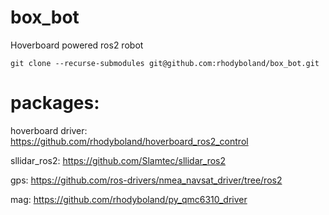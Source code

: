 # box_bot
Hoverboard powered ros2 robot
```
git clone --recurse-submodules git@github.com:rhodyboland/box_bot.git
```
# packages:

hoverboard driver:
https://github.com/rhodyboland/hoverboard_ros2_control

sllidar_ros2:
https://github.com/Slamtec/sllidar_ros2

gps:
https://github.com/ros-drivers/nmea_navsat_driver/tree/ros2

mag:
https://github.com/rhodyboland/py_qmc6310_driver

